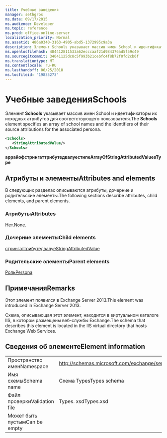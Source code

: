 ```yaml
---
title: Учебные заведения
manager: sethgros
ms.date: 09/17/2015
ms.audience: Developer
ms.topic: reference
ms.prod: office-online-server
localization_priority: Normal
ms.assetid: 486a0340-3163-4905-abd5-1372995c9a3a
description: Элемент Schools указывает массив имен School и идентификаторы их исходных атрибутов для соответствующего пользователя.
ms.openlocfilehash: 484412811533a62ecccaaf21d984376ad5f59c49
ms.sourcegitcommit: 34041125dc8c5f993b21cebfc4f8b72f0fd2cb6f
ms.translationtype: MT
ms.contentlocale: ru-RU
ms.lasthandoff: 06/25/2018
ms.locfileid: "19835273"
---
```

# <a name="schools"></a><span data-ttu-id="8039d-103">Учебные заведения</span><span class="sxs-lookup"><span data-stu-id="8039d-103">Schools</span></span>

<span data-ttu-id="8039d-104">Элемент **Schools** указывает массив имен School и идентификаторы их исходных атрибутов для соответствующего пользователя.</span><span class="sxs-lookup"><span data-stu-id="8039d-104">The **Schools** element specifies an array of school names and the identifiers of their source attributions for the associated persona.</span></span> 
  
```XML
<Schools>
   <StringAttributedValue/>
</Schools>
```

 <span data-ttu-id="8039d-105">**аррайофстрингаттрибутедвалуестипе**</span><span class="sxs-lookup"><span data-stu-id="8039d-105">**ArrayOfStringAttributedValuesType**</span></span>
## <a name="attributes-and-elements"></a><span data-ttu-id="8039d-106">Атрибуты и элементы</span><span class="sxs-lookup"><span data-stu-id="8039d-106">Attributes and elements</span></span>

<span data-ttu-id="8039d-107">В следующих разделах описываются атрибуты, дочерние и родительские элементы.</span><span class="sxs-lookup"><span data-stu-id="8039d-107">The following sections describe attributes, child elements, and parent elements.</span></span>
  
### <a name="attributes"></a><span data-ttu-id="8039d-108">Атрибуты</span><span class="sxs-lookup"><span data-stu-id="8039d-108">Attributes</span></span>

<span data-ttu-id="8039d-109">Нет.</span><span class="sxs-lookup"><span data-stu-id="8039d-109">None.</span></span>
  
### <a name="child-elements"></a><span data-ttu-id="8039d-110">Дочерние элементы</span><span class="sxs-lookup"><span data-stu-id="8039d-110">Child elements</span></span>

[<span data-ttu-id="8039d-111">стрингаттрибутедвалуе</span><span class="sxs-lookup"><span data-stu-id="8039d-111">StringAttributedValue</span></span>](stringattributedvalue.md)
  
### <a name="parent-elements"></a><span data-ttu-id="8039d-112">Родительские элементы</span><span class="sxs-lookup"><span data-stu-id="8039d-112">Parent elements</span></span>

[<span data-ttu-id="8039d-113">Роль</span><span class="sxs-lookup"><span data-stu-id="8039d-113">Persona</span></span>](persona.md)
  
## <a name="remarks"></a><span data-ttu-id="8039d-114">Примечания</span><span class="sxs-lookup"><span data-stu-id="8039d-114">Remarks</span></span>

<span data-ttu-id="8039d-115">Этот элемент появился в Exchange Server 2013.</span><span class="sxs-lookup"><span data-stu-id="8039d-115">This element was introduced in Exchange Server 2013.</span></span>
  
<span data-ttu-id="8039d-116">Схема, описывающая этот элемент, находится в виртуальном каталоге IIS, в котором размещены веб-службы Exchange.</span><span class="sxs-lookup"><span data-stu-id="8039d-116">The schema that describes this element is located in the IIS virtual directory that hosts Exchange Web Services.</span></span>
  
## <a name="element-information"></a><span data-ttu-id="8039d-117">Сведения об элементе</span><span class="sxs-lookup"><span data-stu-id="8039d-117">Element information</span></span>

|||
|:-----|:-----|
|<span data-ttu-id="8039d-118">Пространство имен</span><span class="sxs-lookup"><span data-stu-id="8039d-118">Namespace</span></span>  <br/> |http://schemas.microsoft.com/exchange/services/2006/types  <br/> |
|<span data-ttu-id="8039d-119">Имя схемы</span><span class="sxs-lookup"><span data-stu-id="8039d-119">Schema name</span></span>  <br/> |<span data-ttu-id="8039d-120">Схема Types</span><span class="sxs-lookup"><span data-stu-id="8039d-120">Types schema</span></span>  <br/> |
|<span data-ttu-id="8039d-121">Файл проверки</span><span class="sxs-lookup"><span data-stu-id="8039d-121">Validation file</span></span>  <br/> |<span data-ttu-id="8039d-122">Types. xsd</span><span class="sxs-lookup"><span data-stu-id="8039d-122">Types.xsd</span></span>  <br/> |
|<span data-ttu-id="8039d-123">Может быть пустым</span><span class="sxs-lookup"><span data-stu-id="8039d-123">Can be empty</span></span>  <br/> ||
   

